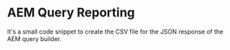 # AEM Query Reporting

It's a small code snippet to create the CSV file for the JSON response of the AEM query builder.
